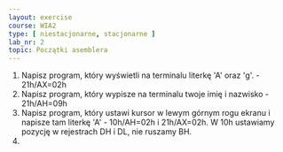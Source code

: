 ```yaml
---
layout: exercise
course: WIA2
type: [ niestacjonarne, stacjonarne ]
lab_nr: 2
topic: Początki asemblera
---
```

1. Napisz program, który wyświetli na terminalu literkę 'A' oraz 'g'. - 21h/AX=02h
2. Napisz program, który wypisze na terminalu twoje imię i nazwisko - 21h/AH=09h
3. Napisz program, który ustawi kursor w lewym górnym rogu ekranu i napisze tam literkę 'A' - 10h/AH=02h i 21h/AX=02h. W 10h ustawiamy pozycję w rejestrach DH i DL, nie ruszamy BH.
4. 